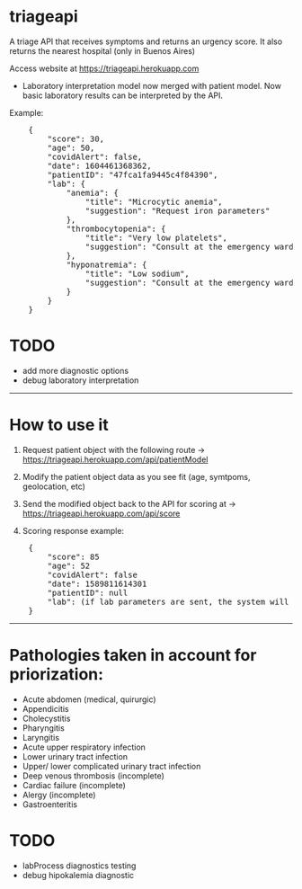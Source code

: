 # triageapi
A triage API that receives symptoms and returns an urgency score. It also returns the nearest hospital (only in Buenos Aires)

Access website at https://triageapi.herokuapp.com

- Laboratory interpretation model now merged with patient model.
Now basic laboratory results can be interpreted by the API.

Example:
<pre>
    {
        "score": 30,
        "age": 50,
        "covidAlert": false,
        "date": 1604461368362,
        "patientID": "47fca1fa9445c4f84390",
        "lab": {
            "anemia": {
                "title": "Microcytic anemia",
                "suggestion": "Request iron parameters"
            },
            "thrombocytopenia": {
                "title": "Very low platelets",
                "suggestion": "Consult at the emergency ward"
            },
            "hyponatremia": {
                "title": "Low sodium",
                "suggestion": "Consult at the emergency ward"
            }
        }
    }
</pre>

# TODO

- add more diagnostic options
- debug laboratory interpretation

--------------------------------------------------------------------------
# How to use it

1) Request patient object with the following route -> https://triageapi.herokuapp.com/api/patientModel

2) Modify the patient object data as you see fit (age, symtpoms, geolocation, etc)

3) Send the modified object back to the API for scoring at -> https://triageapi.herokuapp.com/api/score

4) Scoring response example:

<pre>
    {
        "score": 85
        "age": 52
        "covidAlert": false
        "date": 1589811614301
        "patientID": null
        "lab": (if lab parameters are sent, the system will try to respond with an interpretation)
    }
</pre>

--------------------------------------------------------------------------

# Pathologies taken in account for priorization:

- Acute abdomen (medical, quirurgic)
- Appendicitis
- Cholecystitis
- Pharyngitis
- Laryngitis
- Acute upper respiratory infection
- Lower urinary tract infection
- Upper/ lower complicated urinary tract infection 
- Deep venous thrombosis (incomplete)
- Cardiac failure (incomplete)
- Alergy (incomplete)
- Gastroenteritis

# TODO

- labProcess diagnostics testing
- debug hipokalemia diagnostic
